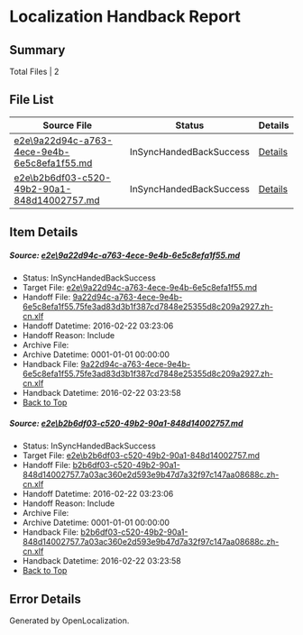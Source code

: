 # <a name='report-top'></a> Localization Handback Report

## Summary
 Total Files | 2

## File List
 Source File | Status | Details 
 ----------- | ------ | ------- 
 [e2e\9a22d94c-a763-4ece-9e4b-6e5c8efa1f55.md](https://github.com/OpenLocalizationTest/oltest/blob/f960597d86a944c4693fc8fd8ac61f3cbe9e45a0/e2e/9a22d94c-a763-4ece-9e4b-6e5c8efa1f55.md) | InSyncHandedBackSuccess | [Details](#a8c897a0b480bb470703a2a30269e06763588e751)
 [e2e\b2b6df03-c520-49b2-90a1-848d14002757.md](https://github.com/OpenLocalizationTest/oltest/blob/f960597d86a944c4693fc8fd8ac61f3cbe9e45a0/e2e/b2b6df03-c520-49b2-90a1-848d14002757.md) | InSyncHandedBackSuccess | [Details](#47afd9b4b834317d5b6fe245c1bb95e42a12d6c52)

## Item Details
##### <a name='a8c897a0b480bb470703a2a30269e06763588e751'></a> Source: [e2e\9a22d94c-a763-4ece-9e4b-6e5c8efa1f55.md](https://github.com/OpenLocalizationTest/oltest/blob/f960597d86a944c4693fc8fd8ac61f3cbe9e45a0/e2e/9a22d94c-a763-4ece-9e4b-6e5c8efa1f55.md)
* Status: InSyncHandedBackSuccess
* Target File: [e2e\9a22d94c-a763-4ece-9e4b-6e5c8efa1f55.md](https://github.com/OpenLocalizationTestOrg/oltest.zh-cn/blob/31b659ca968b614f09b803cbb892f70cb57e9538/e2e/9a22d94c-a763-4ece-9e4b-6e5c8efa1f55.md)
* Handoff File: [9a22d94c-a763-4ece-9e4b-6e5c8efa1f55.75fe3ad83d3b1f387cd7848e25355d8c209a2927.zh-cn.xlf](https://github.com/OpenLocalizationTestOrg/olhandoff/blob/a82679c1a26e11279d2bfeff6ac3178298eea6b6/ol-handoff/OpenLocalizationTestOrg/oltest.zh-cn/yufeih/9a22d94c-a763-4ece-9e4b-6e5c8efa1f55.75fe3ad83d3b1f387cd7848e25355d8c209a2927.zh-cn.xlf)
* Handoff Datetime: 2016-02-22 03:23:06
* Handoff Reason: Include
* Archive File: 
* Archive Datetime: 0001-01-01 00:00:00
* Handback File: [9a22d94c-a763-4ece-9e4b-6e5c8efa1f55.75fe3ad83d3b1f387cd7848e25355d8c209a2927.zh-cn.xlf](https://github.com/OpenLocalizationTestOrg/olhandback/blob/c9cc8763c4b8a9098834f9d4744573b557d3ca8e/ol-handback/OpenLocalizationTestOrg/oltest.zh-cn/yufeih/9a22d94c-a763-4ece-9e4b-6e5c8efa1f55.75fe3ad83d3b1f387cd7848e25355d8c209a2927.zh-cn.xlf)
* Handback Datetime: 2016-02-22 03:23:58
* [Back to Top](#report-top)

##### <a name='47afd9b4b834317d5b6fe245c1bb95e42a12d6c52'></a> Source: [e2e\b2b6df03-c520-49b2-90a1-848d14002757.md](https://github.com/OpenLocalizationTest/oltest/blob/f960597d86a944c4693fc8fd8ac61f3cbe9e45a0/e2e/b2b6df03-c520-49b2-90a1-848d14002757.md)
* Status: InSyncHandedBackSuccess
* Target File: [e2e\b2b6df03-c520-49b2-90a1-848d14002757.md](https://github.com/OpenLocalizationTestOrg/oltest.zh-cn/blob/31b659ca968b614f09b803cbb892f70cb57e9538/e2e/b2b6df03-c520-49b2-90a1-848d14002757.md)
* Handoff File: [b2b6df03-c520-49b2-90a1-848d14002757.7a03ac360e2d593e9b47d7a32f97c147aa08688c.zh-cn.xlf](https://github.com/OpenLocalizationTestOrg/olhandoff/blob/a82679c1a26e11279d2bfeff6ac3178298eea6b6/ol-handoff/OpenLocalizationTestOrg/oltest.zh-cn/yufeih/b2b6df03-c520-49b2-90a1-848d14002757.7a03ac360e2d593e9b47d7a32f97c147aa08688c.zh-cn.xlf)
* Handoff Datetime: 2016-02-22 03:23:06
* Handoff Reason: Include
* Archive File: 
* Archive Datetime: 0001-01-01 00:00:00
* Handback File: [b2b6df03-c520-49b2-90a1-848d14002757.7a03ac360e2d593e9b47d7a32f97c147aa08688c.zh-cn.xlf](https://github.com/OpenLocalizationTestOrg/olhandback/blob/c9cc8763c4b8a9098834f9d4744573b557d3ca8e/ol-handback/OpenLocalizationTestOrg/oltest.zh-cn/yufeih/b2b6df03-c520-49b2-90a1-848d14002757.7a03ac360e2d593e9b47d7a32f97c147aa08688c.zh-cn.xlf)
* Handback Datetime: 2016-02-22 03:23:58
* [Back to Top](#report-top)


## Error Details

Generated by OpenLocalization.
